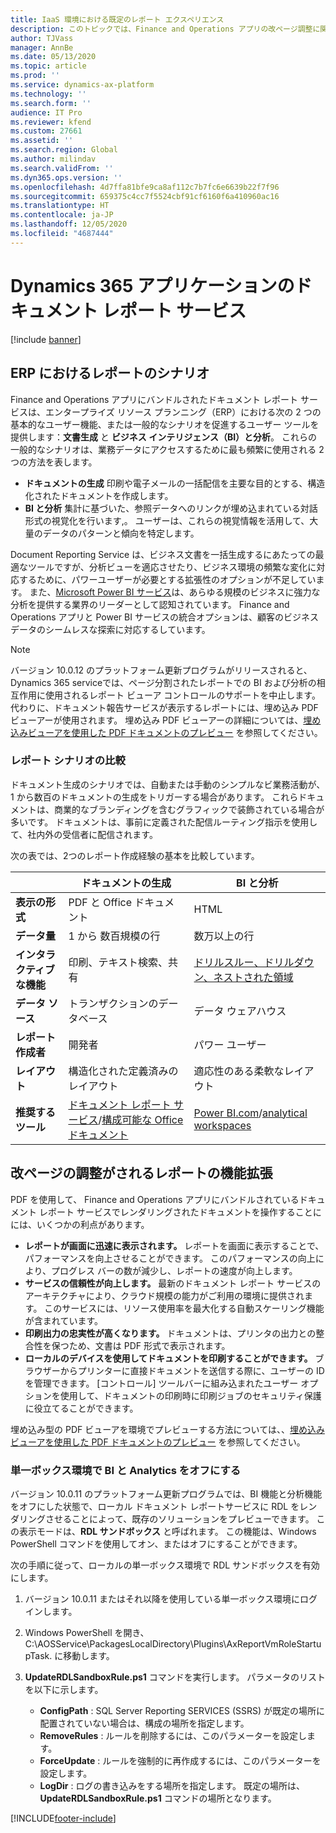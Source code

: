 ```yaml
---
title: IaaS 環境における既定のレポート エクスペリエンス
description: このトピックでは、Finance and Operations アプリの改ページ調整に関する情報を提供します。
author: TJVass
manager: AnnBe
ms.date: 05/13/2020
ms.topic: article
ms.prod: ''
ms.service: dynamics-ax-platform
ms.technology: ''
ms.search.form: ''
audience: IT Pro
ms.reviewer: kfend
ms.custom: 27661
ms.assetid: ''
ms.search.region: Global
ms.author: milindav
ms.search.validFrom: ''
ms.dyn365.ops.version: ''
ms.openlocfilehash: 4d7ffa81bfe9ca8af112c7b7fc6e6639b22f7f96
ms.sourcegitcommit: 659375c4cc7f5524cbf91cf6160f6a410960ac16
ms.translationtype: HT
ms.contentlocale: ja-JP
ms.lasthandoff: 12/05/2020
ms.locfileid: "4687444"
---
```

# <a name="document-reporting-service-in-dynamics-365-applications"></a>Dynamics 365 アプリケーションのドキュメント レポート サービス

[!include [banner](../includes/banner.md)]

## <a name="reporting-scenarios-in-erp"></a>ERP におけるレポートのシナリオ

Finance and Operations アプリにバンドルされたドキュメント レポート サービスは、エンタープライズ リソース プランニング（ERP）における次の 2 つの基本的なユーザー機能、または一般的なシナリオを促進するユーザー ツールを提供します：**文書生成** と **ビジネス インテリジェンス（BI）と分析**。 これらの一般的なシナリオは、業務データにアクセスするために最も頻繁に使用される 2 つの方法を表します。

- **ドキュメントの生成** 印刷や電子メールの一括配信を主要な目的とする、構造化されたドキュメントを作成します。
- **BI と分析** 集計に基づいた、参照データへのリンクが埋め込まれている対話形式の視覚化を行います,。 ユーザーは、これらの視覚情報を活用して、大量のデータのパターンと傾向を特定します。

Document Reporting Service は、ビジネス文書を一括生成するにあたっての最適なツールですが、分析ビューを適応させたり、ビジネス環境の頻繁な変化に対応するために、パワーユーザーが必要とする拡張性のオプションが不足しています。 また、[Microsoft Power BI サービス](https://docs.microsoft.com/power-bi/fundamentals/power-bi-overview)は、あらゆる規模のビジネスに強力な分析を提供する業界のリーダーとして認知されています。 Finance and Operations アプリと Power BI サービスの統合オプションは、顧客のビジネスデータのシームレスな探索に対応するしています。

> [!NOTE]
> バージョン 10.0.12 のプラットフォーム更新プログラムがリリースされると、Dynamics 365 serviceでは、ページ分割されたレポートでの BI および分析の相互作用に使用されるレポート ビューア コントロールのサポートを中止します。 代わりに、ドキュメント報告サービスが表示するレポートには、埋め込み PDF ビューアーが使用されます。 埋め込み PDF ビューアーの詳細については、[埋め込みビューアを使用した PDF ドキュメントのプレビュー](preview-pdf-documents.md) を参照してください。

### <a name="comparison-of-report-scenarios"></a>レポート シナリオの比較

ドキュメント生成のシナリオでは、自動または手動のシンプルなビ業務活動が、1 から数百のドキュメントの生成をトリガーする場合があります。 これらドキュメントは、商業的なブランディングを含むグラフィックで装飾されている場合が多いです。 ドキュメントは、事前に定義された配信ルーティング指示を使用して、社内外の受信者に配信されます。

次の表では、2つのレポート作成経験の基本を比較しています。

|                          | ドキュメントの生成 | BI と分析 |
|--------------------------|---------|------------------|
| **表示の形式**       | PDF と Office ドキュメント | HTML |
| **データ量**          | 1 から 数百規模の行 | 数万以上の行 |
| **インタラクティブな機能** | 印刷、テキスト検索、共有 | [ドリルスルー、ドリルダウン、ネストされた領域](https://docs.microsoft.com/sql/reporting-services/report-design/drillthrough-drilldown-subreports-and-nested-data-regions?view=sql-server-ver15) |
| **データ ソース**          | トランザクションのデータベース | データ ウェアハウス |
| **レポート作成者**        | 開発者 | パワー ユーザー |
| **レイアウト**               | 構造化された定義済みのレイアウト | 適応性のある柔軟なレイアウト |
| **推奨するツール**  | [ドキュメント レポート サービス](document-reporting-services.md)/[構成可能な Office ドキュメント](general-electronic-reporting.md) | [Power BI.com](power-bi-integration.md)/[analytical workspaces](embed-power-bi-workspaces.md) |

## <a name="enhancements-in-paginated-reporting"></a>改ページの調整がされるレポートの機能拡張

PDF を使用して、 Finance and Operations アプリにバンドルされているドキュメント レポート サービスでレンダリングされたドキュメントを操作することにには、いくつかの利点があります。

- **レポートが画面に迅速に表示されます。** レポートを画面に表示することで、パフォーマンスを向上させることができます。 このパフォーマンスの向上により、プログレス バーの数が減少し、レポートの速度が向上します。
- **サービスの信頼性が向上します。** 最新のドキュメント レポート サービスのアーキテクチャにより、クラウド規模の能力がご利用の環境に提供されます。 このサービスには、リソース使用率を最大化する自動スケーリング機能が含まれています。
- **印刷出力の忠実性が高くなります。** ドキュメントは、プリンタの出力との整合性を保つため、文書は PDF 形式で表示されます。
- **ローカルのデバイスを使用してドキュメントを印刷することができます。** ブラウザーからプリンターに直接ドキュメントを送信する際に、ユーザーの ID を管理できます。 [コントロール] ツールバーに組み込まれたユーザー オプションを使用して、ドキュメントの印刷時に印刷ジョブのセキュリティ保護に役立てることができます。

埋め込み型の PDF ビューアを環境でプレビューする方法については、、[埋め込みビューアを使用した PDF ドキュメントのプレビュー](preview-pdf-documents.md) を参照してください。

### <a name="turn-off-bi-and-analytics-in-one-box-environments"></a>単一ボックス環境で BI と Analytics をオフにする

バージョン 10.0.11 のプラットフォーム更新プログラムでは、BI 機能と分析機能をオフにした状態で、ローカル ドキュメント レポートサービスに RDL をレンダリングさせることによって、既存のソリューションをプレビューできます。 この表示モードは、**RDL サンドボックス** と呼ばれます。 この機能は、Windows PowerShell コマンドを使用してオン、またはオフにすることができます。

次の手順に従って、ローカルの単一ボックス環境で RDL サンドボックスを有効にします。

1. バージョン 10.0.11 またはそれ以降を使用している単一ボックス環境にログインします。
2. Windows PowerShell を開き、C:\AOSService\PackagesLocalDirectory\Plugins\AxReportVmRoleStartupTask\. に移動します。
3. **UpdateRDLSandboxRule.ps1** コマンドを実行します。 パラメータのリストを以下に示します。

    - **ConfigPath** : SQL Server Reporting SERVICES (SSRS) が既定の場所に配置されていない場合は、構成の場所を指定します。
    - **RemoveRules** : ルールを削除するには、このパラメーターを設定します。
    - **ForceUpdate** : ルールを強制的に再作成するには、このパラメーターを設定します。
    - **LogDir** : ログの書き込みをする場所を指定します。 既定の場所は、**UpdateRDLSandboxRule.ps1** コマンドの場所となります。


[!INCLUDE[footer-include](../../../includes/footer-banner.md)]